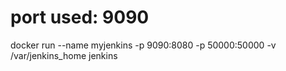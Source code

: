 # port used: 9090
docker run --name myjenkins -p 9090:8080 -p 50000:50000 -v /var/jenkins_home jenkins